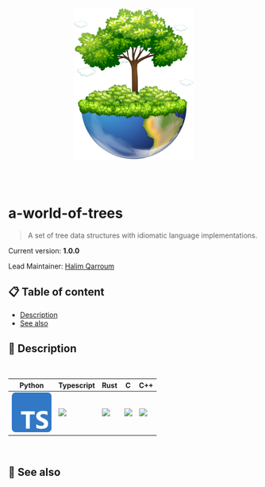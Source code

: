 <br /><br /><br /><br />
<p align="center">
  <img width="240" src="assets/icon.png" />
</p>
<br /><br />

# a-world-of-trees
> A set of tree data structures with idiomatic language implementations.

Current version: **1.0.0**

Lead Maintainer: [Halim Qarroum](mailto:hqm.post@gmail.com)

## 📋 Table of content

- [Description](#-description)
- [See also](#-see-also)

## 🔰 Description

<br />
<table align="center">
  <thead>
    <tr>
      <th>Python</th>
      <th>Typescript</th>
      <th>Rust</th>
      <th>C</th>
      <th>C++</th>
    </tr>
  </thead>
  <tr>
    <td><img width="80" src="assets/typescript.png" ></td>
    <td><img width="80" src="assets/eslint.png" /></td>
    <td><img width="80" src="assets/esbuild.png"></td>
    <td><img width="80" src="assets/prettier.png" ></td>
    <td><img width="80" src="assets/jest.png" ></td>
  </tr>
</table>
<br />

## 👀 See also
